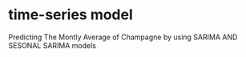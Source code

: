 # time-series model
Predicting The Montly Average of Champagne by using SARIMA AND SESONAL SARIMA models
